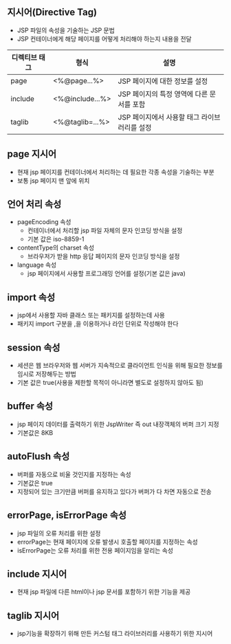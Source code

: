 ## 지시어(Directive Tag)

- JSP 파일의 속성을 기술하는 JSP 문법
- JSP 컨테이너에게 해당 페이지를 어떻게 처리해야 하는지 내용을 전달

| 디렉티브 태그 | 형식            | 설명                                         |
| ------------- | --------------- | -------------------------------------------- |
| page          | <%@page...%>    | JSP 페이지에 대한 정보를 설정                |
| include       | <%@include...%> | JSP 페이지의 특정 영역에 다른 문서를 포함    |
| taglib        | <%@taglib=...%> | JSP 페이지에서 사용할 태그 라이브러리를 설정 |

## page 지시어

- 현재 jsp 페이지를 컨테이너에서 처리하는 데 필요한 각종 속성을 기술하는 부분
- 보통 jsp 페이지 맨 앞에 위치

## 언어 처리 속성

- pageEncoding 속성
  - 컨테이너에서 처리할 jsp 파일 자체의 문자 인코딩 방식을 설정
  - 기본 값은 iso-8859-1
- contentType의 charset 속성
  - 브라우저가 받을 http 응답 페이지의 문자 인코딩 방식을 설정
- language 속성
  - jsp 페이지에서 사용할 프로그래밍 언어를 설정(기본 값은 java)

## import 속성

- jsp에서 사용할 자바 클래스 또는 패키지를 설정하는데 사용
- 패키지 import 구분을 ,을 이용하거나 라인 단위로 작성해야 한다

## session 속성

- 세션은 웹 브라우저와 웹 서버가 지속적으로 클라이언트 인식을 위해 필요한 정보를 임시로 저장해두는 방법
- 기본 값은 true(사용을 제한할 목적이 아니라면 별도로 설정하지 않아도 됨)

## buffer 속성

- jsp 페이지 데이터를 출력하기 위한 JspWriter 즉 out 내장객체의 버퍼 크기 지정
- 기본값은 8KB

## autoFlush 속성

- 버퍼를 자동으로 비울 것인지를 지정하는 속성
- 기본값은 true
- 지정되어 있는 크기만큼 버퍼를 유지하고 있다가 버퍼가 다 차면 자동으로 전송

## errorPage, isErrorPage 속성

- jsp 파일의 오류 처리를 위한 설정
- errorPage는 현재 페이지에 오류 발생시 호출할 페이지를 지정하는 속성
- isErrorPage는 오류 처리를 위한 전용 페이지임을 알리는 속성

## include 지시어

- 현재 jsp 파일에 다른 html이나 jsp 문서를 포함하기 위한 기능을 제공

## taglib 지시어

- jsp기능을 확장하기 위해 만든 커스텀 태그 라이브러리를 사용하기 위한 지시어
